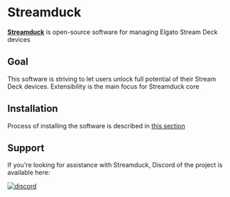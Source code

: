 # Streamduck
**[Streamduck](https://github.com/streamduck-org/streamduck)** is open-source software for managing Elgato Stream Deck devices

## Goal
This software is striving to let users unlock full potential of their Stream Deck devices. Extensibility is the main focus for Streamduck core

## Installation
Process of installing the software is described in [this section](./install.md)

## Support
If you're looking for assistance with Streamduck, Discord of the project is available here:

[![discord](https://img.shields.io/badge/Discord-blue?style=for-the-badge)](https://discord.gg/zTvhS7eYuQ)